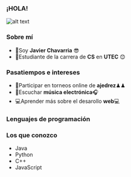 ### ¡HOLA!
![alt text](https://cdn.pixabay.com/photo/2012/06/19/10/32/owl-50267_960_720.jpg)
### Sobre mí
- 👋Soy **Javier Chavarria** 😎
- 📖Estudiante de la carrera de **CS** en **UTEC** 😊
### Pasatiempos e intereses
- 👊Participar en torneos online de **ajedrez**♟♟
- 🚏Escuchar **música electrónica**🎧
- 💻Aprender más sobre el desarollo **web**💻

### **Lenguajes de programación**
### Los que conozco 
- Java
- Python
- C++
- JavaScript
